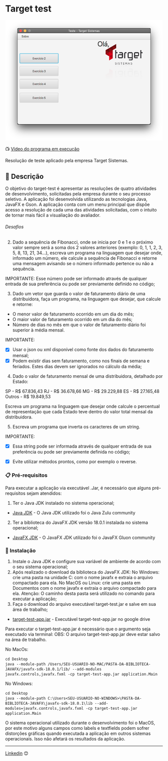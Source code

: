 # Target test

![target-test-app](img/target-test-app.png)

📺 [Vídeo do programa em execução](https://www.youtube.com/watch?v=bafbWkRpUDM)

Resolução de teste aplicado pela empresa Target Sistemas. 

## 🚀 Descrição

O objetivo do target-test é apresentar as resoluções de quatro atividades de desenvolvimento, solicitadas pela empresa durante o seu processo seletivo.
A aplicação foi desenvolvida utilizando as tecnologias Java, JavaFX e Gson. 
A aplicação conta com um menu principal que dispõe acesso a resolução de cada uma das atividades solicitadas, com o intuito de tornar mais fácil a visualiação do avaliador.

###### Desafios

2. Dado a sequência de Fibonacci, onde se inicia por 0 e 1 e o próximo valor sempre será a soma dos 2 valores anteriores (exemplo: 0, 1, 1, 2, 3, 5, 8, 13, 21, 34...), escreva um programa na linguagem que desejar onde, informado um número, ele calcule a sequência de Fibonacci e retorne uma mensagem avisando se o número informado pertence ou não a sequência.

IMPORTANTE:
Esse número pode ser informado através de qualquer entrada de sua preferência ou pode ser previamente definido no código;

3. Dado um vetor que guarda o valor de faturamento diário de uma distribuidora, faça um programa, na linguagem que desejar, que calcule e retorne:

- O menor valor de faturamento ocorrido em um dia do mês;
- O maior valor de faturamento ocorrido em um dia do mês;
- Número de dias no mês em que o valor de faturamento diário foi superior à média mensal.

IMPORTANTE:
- [x] Usar o json ou xml disponível como fonte dos dados do faturamento mensal;
- [x] Podem existir dias sem faturamento, como nos finais de semana e feriados. Estes dias devem ser ignorados no cálculo da média;

4. Dado o valor de faturamento mensal de uma distribuidora, detalhado por Estado:

SP - R$ 67.836,43
RJ - R$ 36.678,66
MG - R$ 29.229,88
ES - R$ 27.165,48
Outros - R$ 19.849,53

Escreva um programa na linguagem que desejar onde calcule o percentual de representação que cada Estado teve dentro do valor total mensal da distribuidora.

5. Escreva um programa que inverta os caracteres de um string.

IMPORTANTE:
- [x] Essa string pode ser informada através de qualquer entrada de sua preferência ou pode ser previamente definida no código;
- [x] Evite utilizar métodos prontos, como por exemplo o reverse.


### 📋 Pré-requisitos

Para executar a aplicação via executável .Jar, é necessário que alguns pré-requisitos sejam atendidos:

1) Ter o Java JDK instalado no sistema operacional;

* [Java JDK](https://www.azul.com/downloads/#download-openjdk) - O Java JDK utilizado foi o Java Zulu community 

2) Ter a biblioteca do JavaFX JDK versão 18.0.1 instalada no sistema operacional;

* [JavaFX JDK](https://gluonhq.com/products/javafx/) - O JavaFX JDK utilizado foi o JavaFX Gluon community 


### 🔧 Instalação

1) Instale o Java JDK e configure sua variável de ambiente de acordo com o seu sistema operacional;
2) Após realizado o download da biblioteca do JavaFX JDK:
No Windows: crie uma pasta na unidade C: com o nome javafx e extraia o arquivo compactado para ela.
No MacOS ou Linux: crie uma pasta em Documentos com o nome javafx e extraia o arquivo compactado para ela.
Atenção: O caminho desta pasta será utilizado no comando para executar a aplicação;
3) Faça o download do arquivo executável target-test.jar e salve em sua área de trabalho;

* [target-test-app.jar](https://drive.google.com/file/d/1kARSSTSYuwqZJTr9UZX_rrXhkC3wdkqQ/view?usp=sharing) - Executável target-test-app.jar no google drive 

Para executar o target-test-app.jar é necessário que o argumento seja executado via terminal:
OBS: O arquivo target-test-app.jar deve estar salvo na área de trabalho.

No MacOs:

```
cd Desktop
java --module-path /Users/SEU-USUARIO-NO-MAC/PASTA-DA-BIBLIOTECA-JAVAFX/javafx-sdk-18.0.1/lib/ --add-modules javafx.controls,javafx.fxml -cp target-test-app.jar application.Main

```

No Windows:

```
cd Desktop
java --module-path C:\Users<SEU-USUARIO-NO-WINDOWS>\PASTA-DA-BIBLIOTECA-JAVAFX\javafx-sdk-18.0.1\lib --add-modules=javafx.controls,javafx.fxml -cp target-test-app.jar application.Main
```

O sistema operacional utilizado durante o desenvolvimento foi o MacOS, por este motivo alguns campos como labels e textfields podem sofrer distorções gráficas quando executada a aplicação em outros sistemas operacionais. Isso não afetará os resultados da aplicação.


---
[Linkedin](https://www.linkedin.com/in/wellitonfernandes/) 😊
